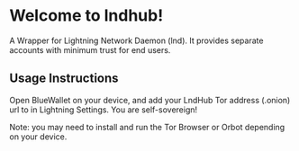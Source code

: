 # Welcome to lndhub!

A Wrapper for Lightning Network Daemon (lnd). It provides separate accounts with minimum trust for end users.

## Usage Instructions

Open BlueWallet on your device, and add your LndHub Tor address (.onion) url to in Lightning Settings. You are self-sovereign!

Note: you may need to install and run the Tor Browser or Orbot depending on your device. 
